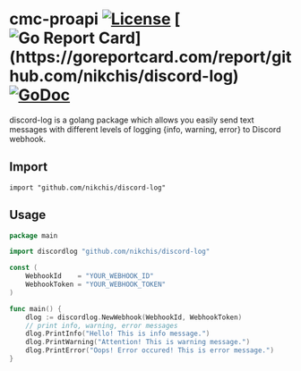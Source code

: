 cmc-proapi [![License](http://img.shields.io/badge/license-MIT-blue.svg)](https://raw.githubusercontent.com/nikchis/discord-log/master/LICENSE) [![Go Report Card](https://goreportcard.com/badge/github.com/nikchis/discord-log?)](https://goreportcard.com/report/github.com/nikchis/discord-log) [![GoDoc](https://godoc.org/github.com/nikchis/discord-log?status.svg)](https://godoc.org/github.com/nikchis/discord-log)
==========

discord-log is a golang package which allows you easily send text messages with different levels of logging {info, warning, error} to Discord webhook.

## Import
	import "github.com/nikchis/discord-log"
	
## Usage

~~~ go
package main

import discordlog "github.com/nikchis/discord-log"

const (
	WebhookId    = "YOUR_WEBHOOK_ID"
	WebhookToken = "YOUR_WEBHOOK_TOKEN"
)

func main() {
	dlog := discordlog.NewWebhook(WebhookId, WebhookToken)
	// print info, warning, error messages
	dlog.PrintInfo("Hello! This is info message.")
	dlog.PrintWarning("Attention! This is warning message.")
	dlog.PrintError("Oops! Error occured! This is error message.")
}
~~~
